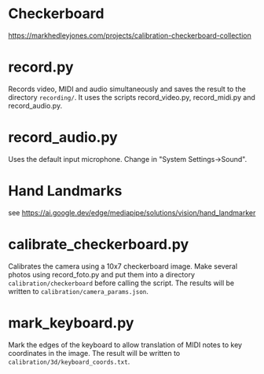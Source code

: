 # Checkerboard

https://markhedleyjones.com/projects/calibration-checkerboard-collection


# record.py

Records video, MIDI and audio simultaneously and saves the result to the directory `recording/`. It uses the scripts record_video.py, record_midi.py and record_audio.py.


# record_audio.py

Uses the default input microphone. Change in "System Settings->Sound". 


# Hand Landmarks
see https://ai.google.dev/edge/mediapipe/solutions/vision/hand_landmarker


# calibrate_checkerboard.py

Calibrates the camera using a 10x7 checkerboard image. Make several photos using record_foto.py and put them into a directory `calibration/checkerboard` before calling the script. The results will be written to `calibration/camera_params.json`. 


# mark_keyboard.py

Mark the edges of the keyboard to allow translation of MIDI notes to key coordinates in the image. The result will be written to `calibration/3d/keyboard_coords.txt`.



